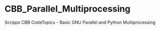 # CBB_Parallel_Multiprocessing
Scripps CBB CodeTopics - Basic GNU Parallel and Python Multiprocessing
